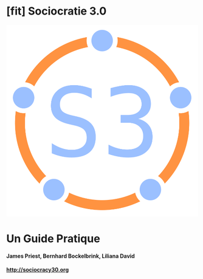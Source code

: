 # [fit] Sociocratie 3.0

![fit](img/framework/logo.png)

# Un Guide Pratique

#### James Priest, Bernhard Bockelbrink, Liliana David

#### <http://sociocracy30.org>